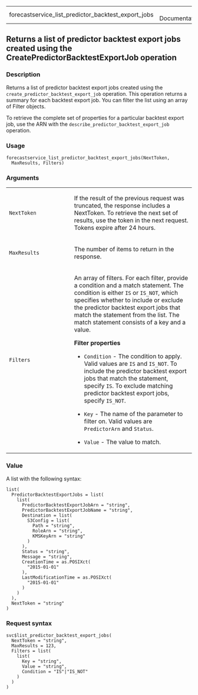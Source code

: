 <table style="width: 100%;">
<tbody>
<tr class="odd">
<td>forecastservice_list_predictor_backtest_export_jobs</td>
<td style="text-align: right;">R Documentation</td>
</tr>
</tbody>
</table>

## Returns a list of predictor backtest export jobs created using the CreatePredictorBacktestExportJob operation

### Description

Returns a list of predictor backtest export jobs created using the
`create_predictor_backtest_export_job` operation. This operation returns
a summary for each backtest export job. You can filter the list using an
array of Filter objects.

To retrieve the complete set of properties for a particular backtest
export job, use the ARN with the
`describe_predictor_backtest_export_job` operation.

### Usage

    forecastservice_list_predictor_backtest_export_jobs(NextToken,
      MaxResults, Filters)

### Arguments

<table>
<colgroup>
<col style="width: 35%" />
<col style="width: 65%" />
</colgroup>
<tbody>
<tr class="odd">
<td><code
id="forecastservice_list_predictor_backtest_export_jobs_:_NextToken">NextToken</code></td>
<td><p>If the result of the previous request was truncated, the response
includes a NextToken. To retrieve the next set of results, use the token
in the next request. Tokens expire after 24 hours.</p></td>
</tr>
<tr class="even">
<td><code
id="forecastservice_list_predictor_backtest_export_jobs_:_MaxResults">MaxResults</code></td>
<td><p>The number of items to return in the response.</p></td>
</tr>
<tr class="odd">
<td><code
id="forecastservice_list_predictor_backtest_export_jobs_:_Filters">Filters</code></td>
<td><p>An array of filters. For each filter, provide a condition and a
match statement. The condition is either <code>IS</code> or
<code>IS_NOT</code>, which specifies whether to include or exclude the
predictor backtest export jobs that match the statement from the list.
The match statement consists of a key and a value.</p>
<p><strong>Filter properties</strong></p>
<ul>
<li><p><code>Condition</code> - The condition to apply. Valid values are
<code>IS</code> and <code>IS_NOT</code>. To include the predictor
backtest export jobs that match the statement, specify <code>IS</code>.
To exclude matching predictor backtest export jobs, specify
<code>IS_NOT</code>.</p></li>
<li><p><code>Key</code> - The name of the parameter to filter on. Valid
values are <code>PredictorArn</code> and <code>Status</code>.</p></li>
<li><p><code>Value</code> - The value to match.</p></li>
</ul></td>
</tr>
</tbody>
</table>

### Value

A list with the following syntax:

    list(
      PredictorBacktestExportJobs = list(
        list(
          PredictorBacktestExportJobArn = "string",
          PredictorBacktestExportJobName = "string",
          Destination = list(
            S3Config = list(
              Path = "string",
              RoleArn = "string",
              KMSKeyArn = "string"
            )
          ),
          Status = "string",
          Message = "string",
          CreationTime = as.POSIXct(
            "2015-01-01"
          ),
          LastModificationTime = as.POSIXct(
            "2015-01-01"
          )
        )
      ),
      NextToken = "string"
    )

### Request syntax

    svc$list_predictor_backtest_export_jobs(
      NextToken = "string",
      MaxResults = 123,
      Filters = list(
        list(
          Key = "string",
          Value = "string",
          Condition = "IS"|"IS_NOT"
        )
      )
    )
